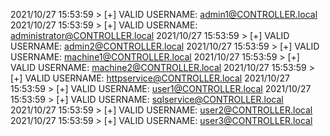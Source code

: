 2021/10/27 15:53:59 >  [+] VALID USERNAME:	 admin1@CONTROLLER.local
2021/10/27 15:53:59 >  [+] VALID USERNAME:	 administrator@CONTROLLER.local
2021/10/27 15:53:59 >  [+] VALID USERNAME:	 admin2@CONTROLLER.local
2021/10/27 15:53:59 >  [+] VALID USERNAME:	 machine1@CONTROLLER.local
2021/10/27 15:53:59 >  [+] VALID USERNAME:	 machine2@CONTROLLER.local
2021/10/27 15:53:59 >  [+] VALID USERNAME:	 httpservice@CONTROLLER.local
2021/10/27 15:53:59 >  [+] VALID USERNAME:	 user1@CONTROLLER.local
2021/10/27 15:53:59 >  [+] VALID USERNAME:	 sqlservice@CONTROLLER.local
2021/10/27 15:53:59 >  [+] VALID USERNAME:	 user2@CONTROLLER.local
2021/10/27 15:53:59 >  [+] VALID USERNAME:	 user3@CONTROLLER.local